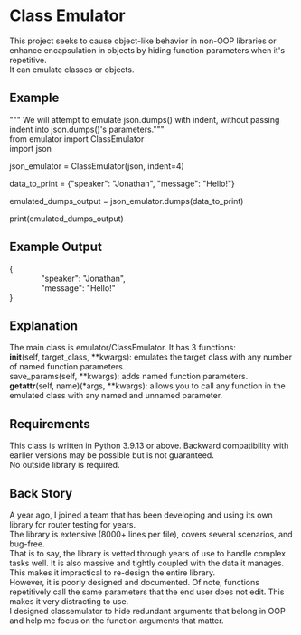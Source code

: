 # Class Emulator
This project seeks to cause object-like behavior in non-OOP libraries or enhance encapsulation in objects by hiding function parameters when it's repetitive.  
It can emulate classes or objects.  

## Example
""" We will attempt to emulate json.dumps() with indent, without passing indent into json.dumps()'s parameters."""  
from emulator import ClassEmulator  
import json  

json_emulator = ClassEmulator(json, indent=4)  

data_to_print = {"speaker": "Jonathan", "message": "Hello!"}  

emulated_dumps_output = json_emulator.dumps(data_to_print)  

print(emulated_dumps_output)  

## Example Output
{  
&emsp;&emsp;&emsp;&emsp;"speaker": "Jonathan",  
&emsp;&emsp;&emsp;&emsp;"message": "Hello!"  
}  

## Explanation
The main class is emulator/ClassEmulator. It has 3 functions:  
    __init__(self, target_class, **kwargs): emulates the target class with any number of named function parameters.  
    save_params(self, **kwargs): adds named function parameters.  
    __getattr__(self, name)(*args, **kwargs): allows you to call any function in the emulated class with any named and unnamed parameter.  

## Requirements
This class is written in Python 3.9.13 or above. Backward compatibility with earlier versions may be possible but is not guaranteed.  
No outside library is required.  

## Back Story
A year ago, I joined a team that has been developing and using its own library for router testing for years.  
The library is extensive (8000+ lines per file), covers several scenarios, and bug-free.  
That is to say, the library is vetted through years of use to handle complex tasks well. It is also massive and tightly coupled with the data it manages. This makes it impractical to re-design the entire library.  
However, it is poorly designed and documented. Of note, functions repetitively call the same parameters that the end user does not edit. This makes it very distracting to use.   
I designed classemulator to hide redundant arguments that belong in OOP and help me focus on the function arguments that matter.  


